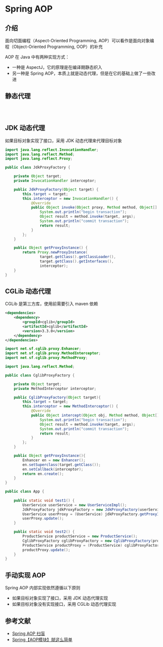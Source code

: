 # Spring AOP

## 介绍

面向切面编程（Aspect-Oriented Programming, AOP）可以看作是面向对象编程（Object-Oriented Programming, OOP）的补充

AOP 在 Java 中有两种实现方式：

- 一种是 AspectJ，它的原理是在编译期静态织入
- 另一种是 Spring AOP，本质上就是动态代理，但是在它的基础上做了一些改进

## 静态代理
```java

```

```java

```

```java

```
## JDK 动态代理

如果目标对象实现了接口，采用 JDK 动态代理来代理目标对象
```java
import java.lang.reflect.InvocationHandler;
import java.lang.reflect.Method;
import java.lang.reflect.Proxy;

public class JdkProxyFactory {

    private Object target;
    private InvocationHandler interceptor;

    public JdkProxyFactory(Object target) {
        this.target = target;
        this.interceptor = new InvocationHandler() {
            @Override
            public Object invoke(Object proxy, Method method, Object[] args) throws Throwable {
                System.out.println("begin transaction");
                Object result = method.invoke(target, args);
                System.out.println("commit transaction");
                return result;
            }
        };
    }

    public Object getProxyInstance() {
        return Proxy.newProxyInstance(
                target.getClass().getClassLoader(),
                target.getClass().getInterfaces(),
                interceptor);
    }
}
```

## CGLib 动态代理

CGLib 是第三方库，使用前需要引入 maven 依赖
```xml
<dependencies>
    <dependency>
        <groupId>cglib</groupId>
        <artifactId>cglib</artifactId>
        <version>3.3.0</version>
    </dependency>
</dependencies>
```

```java
import net.sf.cglib.proxy.Enhancer;
import net.sf.cglib.proxy.MethodInterceptor;
import net.sf.cglib.proxy.MethodProxy;

import java.lang.reflect.Method;

public class CglibProxyFactory {

    private Object target;
    private MethodInterceptor interceptor;

    public CglibProxyFactory(Object target){
        this.target = target;
        this.interceptor = new MethodInterceptor() {
            @Override
            public Object intercept(Object obj, Method method, Object[] args, MethodProxy proxy) throws Throwable {
                System.out.println("begin transaction");
                Object result = method.invoke(target, args);
                System.out.println("commit transaction");
                return result;
            }
        };
    }

    public Object getProxyInstance(){
        Enhancer en = new Enhancer();
        en.setSuperclass(target.getClass());
        en.setCallback(interceptor);
        return en.create();
    }
}
```

```java
public class App {
    
    public static void test1() {
        UserService userService = new UserServiceImpl();
        JdkProxyFactory jdkProxyFactory = new JdkProxyFactory(userService);
        UserService userProxy = (UserService) jdkProxyFactory.getProxyInstance();
        userProxy.update();
    }

    public static void test2() {
        ProductService productService = new ProductService();
        CglibProxyFactory cglibProxyFactory = new CglibProxyFactory(productService);
        ProductService productProxy = (ProductService) cglibProxyFactory.getProxyInstance();
        productProxy.update();
    }
}

```


## 手动实现 AOP

Spring AOP 内部实现依然遵循以下原则

- 如果目标对象实现了接口，采用 JDK 动态代理实现
- 如果目标对象没有实现接口，采用 CGLib 动态代理实现

## 参考文献

- [Spring AOP 扫盲](https://mp.weixin.qq.com/s?__biz=MzI4Njg5MDA5NA==&mid=2247486644&idx=1&sn=bce7bcf78feb62c77e0b9bbf3893398e&chksm=ebd74db5dca0c4a3c8f5e03b754607442e77dd212f1ebe5c66f1914d6300fd418dfe849e4b10&mpshare=1&scene=23&srcid=0618FK8mRWjbZ8dyGIaGagfy&sharer_sharetime=1655565040551&sharer_shareid=3de7d51a86241055cb157f66dbfd4010#rd)
- [Spring【AOP模块】就这么简单](https://mp.weixin.qq.com/s?__biz=MzI4Njg5MDA5NA==&mid=2247483954&idx=1&sn=b34e385ed716edf6f58998ec329f9867&chksm=ebd74333dca0ca257a77c02ab458300ef982adff3cf37eb6d8d2f985f11df5cc07ef17f659d4&scene=21###wechat_redirect)